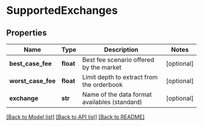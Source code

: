 # SupportedExchanges

## Properties
Name | Type | Description | Notes
------------ | ------------- | ------------- | -------------
**best_case_fee** | **float** | Best fee scenario offered by the market | [optional] 
**worst_case_fee** | **float** | Limit depth to extract from the orderbook | [optional] 
**exchange** | **str** | Name of the data format availables (standard) | [optional] 

[[Back to Model list]](../README.md#documentation-for-models) [[Back to API list]](../README.md#documentation-for-api-endpoints) [[Back to README]](../README.md)


